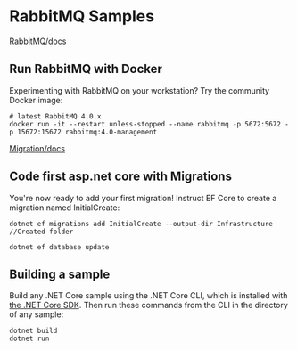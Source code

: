 ﻿# RabbitMQ Samples

[RabbitMQ/docs](https://www.rabbitmq.com/docs/download)

## Run RabbitMQ with Docker

Experimenting with RabbitMQ on your workstation? Try the community Docker image:
```console
# latest RabbitMQ 4.0.x
docker run -it --restart unless-stopped --name rabbitmq -p 5672:5672 -p 15672:15672 rabbitmq:4.0-management
```


[Migration/docs](https://learn.microsoft.com/en-us/ef/core/managing-schemas/migrations/?tabs=dotnet-core-cli)

## Code first asp.net core with Migrations

You're now ready to add your first migration! Instruct EF Core to create a migration named InitialCreate:
```console
dotnet ef migrations add InitialCreate --output-dir Infrastructure //Created folder

dotnet ef database update
```


## Building a sample

Build any .NET Core sample using the .NET Core CLI, which is installed with [the .NET Core SDK](https://www.microsoft.com/net/download). Then run
these commands from the CLI in the directory of any sample:

```console
dotnet build
dotnet run
```